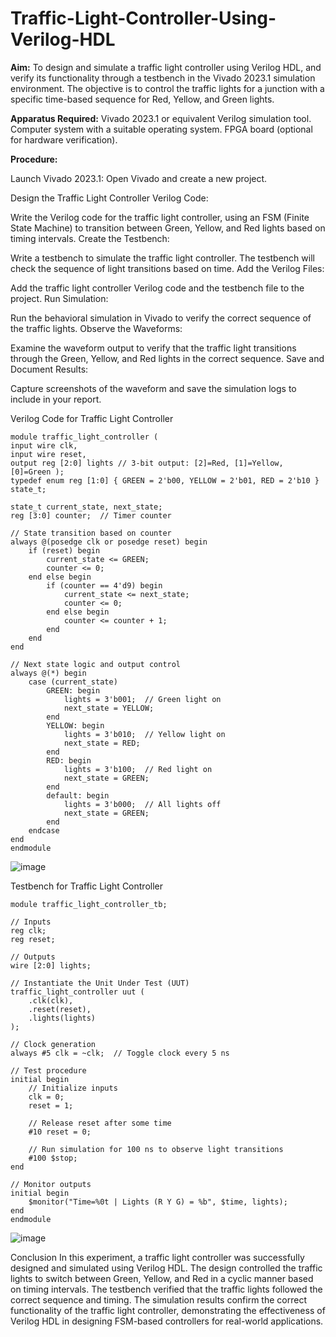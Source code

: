 # Traffic-Light-Controller-Using-Verilog-HDL
**Aim:**
To design and simulate a traffic light controller using Verilog HDL, and verify its functionality through a testbench in the Vivado 2023.1 simulation environment. The objective is to control the traffic lights for a junction with a specific time-based sequence for Red, Yellow, and Green lights.

**Apparatus Required:**
Vivado 2023.1 or equivalent Verilog simulation tool.
Computer system with a suitable operating system.
FPGA board (optional for hardware verification).

**Procedure:**

Launch Vivado 2023.1:
Open Vivado and create a new project.

Design the Traffic Light Controller Verilog Code:

Write the Verilog code for the traffic light controller, using an FSM (Finite State Machine) to transition between Green, Yellow, and Red lights based on timing intervals.
Create the Testbench:

Write a testbench to simulate the traffic light controller. The testbench will check the sequence of light transitions based on time.
Add the Verilog Files:

Add the traffic light controller Verilog code and the testbench file to the project.
Run Simulation:

Run the behavioral simulation in Vivado to verify the correct sequence of the traffic lights.
Observe the Waveforms:

Examine the waveform output to verify that the traffic light transitions through the Green, Yellow, and Red lights in the correct sequence.
Save and Document Results:

Capture screenshots of the waveform and save the simulation logs to include in your report.

Verilog Code for Traffic Light Controller
~~~
module traffic_light_controller ( 
input wire clk, 
input wire reset, 
output reg [2:0] lights // 3-bit output: [2]=Red, [1]=Yellow, [0]=Green ); 
typedef enum reg [1:0] { GREEN = 2'b00, YELLOW = 2'b01, RED = 2'b10 } state_t;

state_t current_state, next_state;
reg [3:0] counter;  // Timer counter

// State transition based on counter
always @(posedge clk or posedge reset) begin
    if (reset) begin
        current_state <= GREEN;
        counter <= 0;
    end else begin
        if (counter == 4'd9) begin
            current_state <= next_state;
            counter <= 0;
        end else begin
            counter <= counter + 1;
        end
    end
end

// Next state logic and output control
always @(*) begin
    case (current_state)
        GREEN: begin
            lights = 3'b001;  // Green light on
            next_state = YELLOW;
        end
        YELLOW: begin
            lights = 3'b010;  // Yellow light on
            next_state = RED;
        end
        RED: begin
            lights = 3'b100;  // Red light on
            next_state = GREEN;
        end
        default: begin
            lights = 3'b000;  // All lights off
            next_state = GREEN;
        end
    endcase
end
endmodule
~~~
![image](https://github.com/user-attachments/assets/0c54aa4f-bae7-4fa6-8979-ae89ef534ab8)

Testbench for Traffic Light Controller
~~~
module traffic_light_controller_tb;

// Inputs
reg clk;
reg reset;

// Outputs
wire [2:0] lights;

// Instantiate the Unit Under Test (UUT)
traffic_light_controller uut (
    .clk(clk),
    .reset(reset),
    .lights(lights)
);

// Clock generation
always #5 clk = ~clk;  // Toggle clock every 5 ns

// Test procedure
initial begin
    // Initialize inputs
    clk = 0;
    reset = 1;

    // Release reset after some time
    #10 reset = 0;

    // Run simulation for 100 ns to observe light transitions
    #100 $stop;
end

// Monitor outputs
initial begin
    $monitor("Time=%0t | Lights (R Y G) = %b", $time, lights);
end
endmodule
~~~
![image](https://github.com/user-attachments/assets/e14d85f3-c35a-41fa-b196-5782fd5b68d9)

Conclusion
In this experiment, a traffic light controller was successfully designed and simulated using Verilog HDL. The design controlled the traffic lights to switch between Green, Yellow, and Red in a cyclic manner based on timing intervals. The testbench verified that the traffic lights followed the correct sequence and timing. The simulation results confirm the correct functionality of the traffic light controller, demonstrating the effectiveness of Verilog HDL in designing FSM-based controllers for real-world applications.

